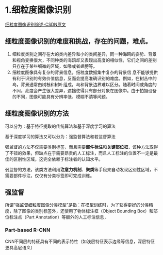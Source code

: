 # 1.细粒度图像识别

[细粒度图像识别综述-CSDN原文](https://blog.csdn.net/xys430381_1/article/details/89640699?ops_request_misc=%257B%2522request%255Fid%2522%253A%2522163540442016780265431878%2522%252C%2522scm%2522%253A%252220140713.130102334.pc%255Fblog.%2522%257D&request_id=163540442016780265431878&biz_id=0&utm_medium=distribute.pc_search_result.none-task-blog-2~blog~first_rank_v2~rank_v29-1-89640699.pc_v2_rank_blog_default&utm_term=%E7%BB%86%E7%B2%92%E5%BA%A6&spm=1018.2226.3001.4450)

## 细粒度图像识别的难度和挑战，存在的问题，难点。

1. 细粒度类别之间存在大的类内差异和小的类间差异，同一种海鸥的姿势、背景和视角变换很大，不同种类的海鸥却又表现出高度的相似性，它们之间的差别只存在于某些细微的区域，如喙或者翅膀等。
2. 细粒度图像具有复杂的背景信息。细粒度数据集中复杂的背景信 息不能够提供有利于识别的有效价值信息，反而会提高准确识别的难度。例如，在树丛中的鸟，背景通常由树枝和树叶组成，鸟和背景边界难以区分。随着时间或角度的不同，亮度会产生很大差异，遮挡使得只有部分对象在图像中。由于拍摄设备的不同，图像可能具有分辨率低、模糊不清等问题。

## 细粒度图像识别的方法

可以分为：基于特征提取的传统算法和基于深度学习的算法

基于深度学习的算法又可以分为：强监督算法和若监督算法

强监督的方法不仅需要类别标签，而且需要**部件标注**和**关键部位框**，该种方法取得了不错的效果，但缺点在于需要昂贵的人工标注，而且人工标注的位置不一定是最佳的区别性区域，这完全依赖于标注者的认知水平。

弱监督的方法，该类方法利用**注意力机制**、**聚类**等手段来自动发现区别性区域，不需要部件标注，仅仅有分类标签即可完成训练。

## 强监督

所谓“强监督细粒度图像分类模型”是指：在模型训练时，为了获得更好的分类精度，除了图像的类别标签外，还使用了物体标注框（Object Bounding Box）和部位标注点（Part Annotation）等额外的人工标注信息，

### Part-based R-CNN

CNN不同层的特征具有不同的表示特性（如浅层特征表示边缘等信息，深层特征更具高层语义）